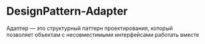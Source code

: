 # DesignPattern-Adapter
Адаптер — это структурный паттерн проектирования, который позволяет объектам с несовместимыми интерфейсами работать вместе

